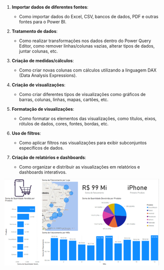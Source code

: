 1. **Importar dados de diferentes fontes**: 
   - Como importar dados do Excel, CSV, bancos de dados, PDF e outras fontes para o Power BI.

2. **Tratamento de dados**: 
   - Como realizar transformações nos dados dentro do Power Query Editor, como remover linhas/colunas vazias, alterar tipos de dados, juntar colunas, etc.

3. **Criação de medidas/cálculos**: 
   - Como criar novas colunas com cálculos utilizando a linguagem DAX (Data Analysis Expressions).

4. **Criação de visualizações**: 
   - Como criar diferentes tipos de visualizações como gráficos de barras, colunas, linhas, mapas, cartões, etc.

5. **Formatação de visualizações**: 
   - Como formatar os elementos das visualizações, como títulos, eixos, rótulos de dados, cores, fontes, bordas, etc.

6. **Uso de filtros**: 
   - Como aplicar filtros nas visualizações para exibir subconjuntos específicos de dados.

7. **Criação de relatórios e dashboards**: 
   - Como organizar e distribuir as visualizações em relatórios e dashboards interativos.

![Print Screen](./icons/dashboard.png)